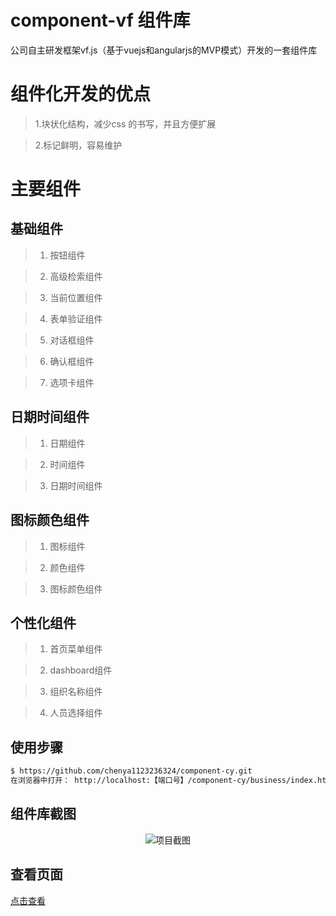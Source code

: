 # component-vf  组件库
公司自主研发框架vf.js（基于vuejs和angularjs的MVP模式）开发的一套组件库


# 组件化开发的优点
> 1.块状化结构，减少css 的书写，并且方便扩展

> 2.标记鲜明，容易维护



# 主要组件

## 基础组件

>1. 按钮组件

>2. 高级检索组件

>3. 当前位置组件

>4. 表单验证组件

>5. 对话框组件

>6. 确认框组件

>7. 选项卡组件

## 日期时间组件

>1. 日期组件

>2. 时间组件

>3. 日期时间组件

## 图标颜色组件

>1. 图标组件

>2. 颜色组件

>3. 图标颜色组件

## 个性化组件

>1. 首页菜单组件

>2. dashboard组件

>3. 组织名称组件

>4. 人员选择组件



## 使用步骤


```bash
$ https://github.com/chenya1123236324/component-cy.git
在浏览器中打开： http://localhost:【端口号】/component-cy/business/index.html#!/admin/button/button.html
```

## 组件库截图

<div  align="center">    
 <img src="https://chenya1123236324.github.io/component-cy/business/comm/style/less/component/homeMenu/component.jpg"  alt="项目截图" align=center />
</div>


## 查看页面

 [点击查看](https://liulei9311230.github.io/component-cy/business/index.html#!/admin/button/button.html)




